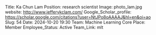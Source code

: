 Title: Ka Chun Lam
Position: research scientist
Image: photo_lam.jpg
website: http://www.jefferykclam.com/
Google_Scholar_profile: https://scholar.google.com/citations?user=NtJPo8oAAAAJ&hl=en&oi=ao
Slug: 54
Date: 2024-10-20 19:30
Team: Machine Learning Core
Place: Member
Employee_Status: Active
Team_Link: mlt